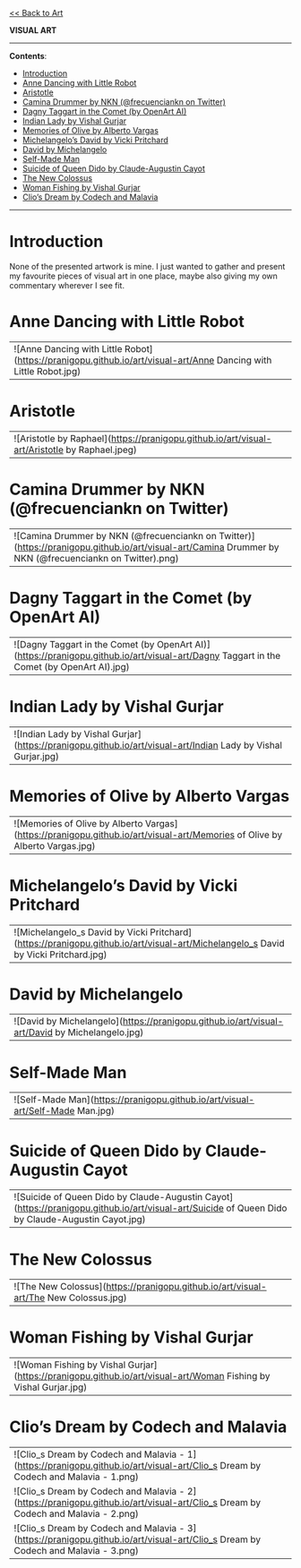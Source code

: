 [<< Back to Art](https://pranigopu.github.io/art)

**VISUAL ART**

---

**Contents**:

- [Introduction](#introduction)
- [Anne Dancing with Little Robot](#anne-dancing-with-little-robot)
- [Aristotle](#aristotle)
- [Camina Drummer by NKN (@frecuenciankn on Twitter)](#camina-drummer-by-nkn-frecuenciankn-on-twitter)
- [Dagny Taggart in the Comet (by OpenArt AI)](#dagny-taggart-in-the-comet-by-openart-ai)
- [Indian Lady by Vishal Gurjar](#indian-lady-by-vishal-gurjar)
- [Memories of Olive by Alberto Vargas](#memories-of-olive-by-alberto-vargas)
- [Michelangelo’s David by Vicki Pritchard](#michelangelos-david-by-vicki-pritchard)
- [David by Michelangelo](#david-by-michelangelo)
- [Self-Made Man](#self-made-man)
- [Suicide of Queen Dido by Claude-Augustin Cayot](#suicide-of-queen-dido-by-claude-augustin-cayot)
- [The New Colossus](#the-new-colossus)
- [Woman Fishing by Vishal Gurjar](#woman-fishing-by-vishal-gurjar)
- [Clio’s Dream by Codech and Malavia](#clios-dream-by-codech-and-malavia)

---

# Introduction
None of the presented artwork is mine. I just wanted to gather and present my favourite pieces of visual art in one place, maybe also giving my own commentary wherever I see fit.

# Anne Dancing with Little Robot
| |
| --- |
| ![Anne Dancing with Little Robot](https://pranigopu.github.io/art/visual-art/Anne Dancing with Little Robot.jpg) |

# Aristotle
| |
| --- |
| ![Aristotle by Raphael](https://pranigopu.github.io/art/visual-art/Aristotle by Raphael.jpeg) |

# Camina Drummer by NKN (@frecuenciankn on Twitter)
| |
| --- |
| ![Camina Drummer by NKN (@frecuenciankn on Twitter)](https://pranigopu.github.io/art/visual-art/Camina Drummer by NKN (@frecuenciankn on Twitter).png) |

# Dagny Taggart in the Comet (by OpenArt AI)
| |
| --- |
| ![Dagny Taggart in the Comet (by OpenArt AI)](https://pranigopu.github.io/art/visual-art/Dagny Taggart in the Comet (by OpenArt AI).jpg) |

# Indian Lady by Vishal Gurjar
| |
| --- |
| ![Indian Lady by Vishal Gurjar](https://pranigopu.github.io/art/visual-art/Indian Lady by Vishal Gurjar.jpg) |

# Memories of Olive by Alberto Vargas
| |
| --- |
| ![Memories of Olive by Alberto Vargas](https://pranigopu.github.io/art/visual-art/Memories of Olive by Alberto Vargas.jpg) |

# Michelangelo’s David by Vicki Pritchard
| |
| --- |
| ![Michelangelo_s David by Vicki Pritchard](https://pranigopu.github.io/art/visual-art/Michelangelo_s David by Vicki Pritchard.jpg) |

# David by Michelangelo
| |
| --- |
| ![David by Michelangelo](https://pranigopu.github.io/art/visual-art/David by Michelangelo.jpg) |

# Self-Made Man
| |
| --- |
| ![Self-Made Man](https://pranigopu.github.io/art/visual-art/Self-Made Man.jpg) |

# Suicide of Queen Dido by Claude-Augustin Cayot
| |
| --- |
| ![Suicide of Queen Dido by Claude-Augustin Cayot](https://pranigopu.github.io/art/visual-art/Suicide of Queen Dido by Claude-Augustin Cayot.jpg) |

# The New Colossus
| |
| --- |
| ![The New Colossus](https://pranigopu.github.io/art/visual-art/The New Colossus.jpg) |

# Woman Fishing by Vishal Gurjar
| |
| --- |
| ![Woman Fishing by Vishal Gurjar](https://pranigopu.github.io/art/visual-art/Woman Fishing by Vishal Gurjar.jpg) |

# Clio’s Dream by Codech and Malavia
| |
| --- |
| ![Clio_s Dream by Codech and Malavia - 1](https://pranigopu.github.io/art/visual-art/Clio_s Dream by Codech and Malavia - 1.png) |
| ![Clio_s Dream by Codech and Malavia - 2](https://pranigopu.github.io/art/visual-art/Clio_s Dream by Codech and Malavia - 2.png) |
| ![Clio_s Dream by Codech and Malavia - 3](https://pranigopu.github.io/art/visual-art/Clio_s Dream by Codech and Malavia - 3.png) |
